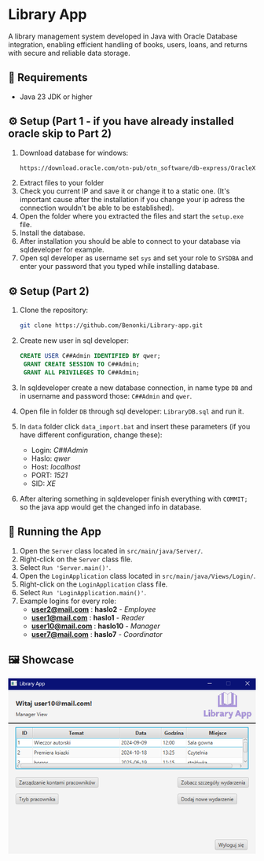 # Library App

A library management system developed in Java with Oracle Database integration, enabling efficient handling of books, users, loans, and returns with secure and reliable data storage.

## 📝 Requirements

- Java 23 JDK or higher

## ⚙️ Setup (Part 1 - if you have already installed oracle skip to Part 2)
1. Download database for windows: 
    ```bash
    https://download.oracle.com/otn-pub/otn_software/db-express/OracleXE213_Win64.zip
    ```
2. Extract files to your folder
3. Check you current IP and save it or change it to a static one. (It's important cause after the installation if you change your ip adress the connection wouldn't be able to be established).
4. Open the folder where you extracted the files and start the `setup.exe` file.
5. Install the database.
6. After installation you should be able to connect to your database via sqldeveloper for example.
7. Open sql developer as username set `sys` and set your role to `SYSDBA` and enter your password that you typed while installing database.

## ⚙️ Setup (Part 2)
1. Clone the repository:
   ```bash
   git clone https://github.com/Benonki/Library-app.git
   ```
2. Create new user in sql developer:
   ```sql
   CREATE USER C##Admin IDENTIFIED BY qwer;
	GRANT CREATE SESSION TO C##Admin;
	GRANT ALL PRIVILEGES TO C##Admin;
   ```
   
3. In sqldeveloper create a new database connection, in name type `DB` and in username and password those: `C##Admin` and `qwer`.
4. Open file in folder `DB` through sql developer: `LibraryDB.sql` and run it.
5. In `data` folder click `data_import.bat` and insert these parameters (if you have different configuration, change these):
   - Login: _C##Admin_
   - Haslo: _qwer_
   - Host: _localhost_
   - PORT: _1521_
   - SID: _XE_
6. After altering something in sqldeveloper finish everything with `COMMIT;` so the java app would get the changed info in database.

## 🚀 Running the App

1. Open the `Server` class located in `src/main/java/Server/`.
2. Right-click on the `Server` class file.
3. Select `Run 'Server.main()'`.
4. Open the `LoginApplication` class located in `src/main/java/Views/Login/`.
5. Right-click on the `LoginApplication` class file. 
6. Select `Run 'LoginApplication.main()'`.
7. Example logins for every role:
   - **user2@mail.com**  : **haslo2**      - _Employee_
   - **user1@mail.com** :   **haslo1**    - _Reader_
   - **user10@mail.com** :   **haslo10**    - _Manager_
   - **user7@mail.com** :   **haslo7**    - _Coordinator_

## 🖼️ Showcase

<div align="center">
  <img src="https://github.com/Benonki/Portfolio/blob/main/StronaGlowna/sc/Library.png" alt="Preview of My Project">
</div>